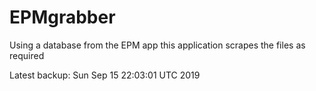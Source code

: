 # EPMgrabber
Using a database from the EPM app this application scrapes the files as required


Latest backup: Sun Sep 15 22:03:01 UTC 2019
